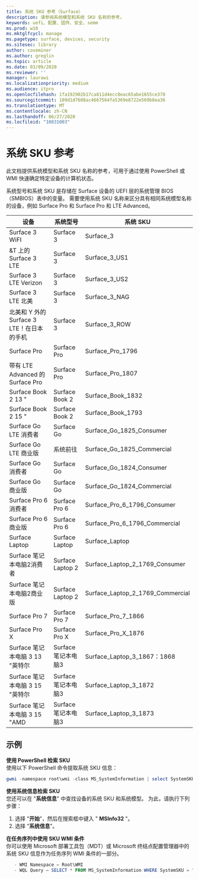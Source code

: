```yaml
---
title: 系统 SKU 参考（Surface）
description: 请参阅系统模型和系统 SKU 名称的参考。
keywords: uefi、配置、固件、安全、semm
ms.prod: w10
ms.mktglfcycl: manage
ms.pagetype: surface, devices, security
ms.sitesec: library
author: coveminer
ms.author: greglin
ms.topic: article
ms.date: 03/09/2020
ms.reviewer: ''
manager: laurawi
ms.localizationpriority: medium
ms.audience: itpro
ms.openlocfilehash: 1fa192902b17ca811d4ecc8eac65abe1655ce370
ms.sourcegitcommit: 109d1d7608ac4667564fa5369e8722e569b8ea36
ms.translationtype: MT
ms.contentlocale: zh-CN
ms.lasthandoff: 06/27/2020
ms.locfileid: "10831003"
---
```

# 系统 SKU 参考

此文档提供系统模型和系统 SKU 名称的参考，可用于通过使用 PowerShell 或 WMI 快速确定特定设备的计算机状态。

系统型号和系统 SKU 是存储在 Surface 设备的 UEFI 层的系统管理 BIOS （SMBIOS）表中的变量。 需要使用系统 SKU 名称来区分具有相同系统模型名称的设备，例如 Surface Pro 和 Surface Pro 和 LTE Advanced。 

| 设备   | 系统型号 | 系统 SKU       |
| ---------- | ----------- | -------------- |
| Surface 3 WiFI                                               | Surface 3        | Surface_3                        |
| &T 上的 Surface 3 LTE                                           | Surface 3        | Surface_3_US1                    |
| Surface 3 LTE Verizon                                        | Surface 3        | Surface_3_US2                    |
| Surface 3 LTE 北美                                  | Surface 3        | Surface_3_NAG                    |
| 北美和 Y 外的 Surface 3 LTE！在日本的手机 | Surface 3        | Surface_3_ROW                    |
| Surface Pro                                                  | Surface Pro      | Surface_Pro_1796                 |
| 带有 LTE Advanced 的 Surface Pro                                 | Surface Pro      | Surface_Pro_1807                 |
| Surface Book 2 13 "                                        | Surface Book 2   | Surface_Book_1832                |
| Surface Book 2 15 "                                        | Surface Book 2   | Surface_Book_1793                |
| Surface Go LTE 消费者  | Surface Go | Surface_Go_1825_Consumer |
| Surface Go LTE 商业版 | 系统前往 | Surface_Go_1825_Commercial |
| Surface Go 消费者                                          | Surface Go       | Surface_Go_1824_Consumer         |
| Surface Go 商业版                                        | Surface Go       | Surface_Go_1824_Commercial       |
| Surface Pro 6 消费者                                       | Surface Pro 6    | Surface_Pro_6_1796_Consumer      |
| Surface Pro 6 商业版                                     | Surface Pro 6    | Surface_Pro_6_1796_Commercial    |
| Surface Laptop                                               | Surface Laptop   | Surface_Laptop                   |
| Surface 笔记本电脑2消费者                                    | Surface Laptop 2 | Surface_Laptop_2_1769_Consumer   |
| Surface 笔记本电脑2商业版                                  | Surface Laptop 2 | Surface_Laptop_2_1769_Commercial |
| Surface Pro 7                 | Surface Pro 7    | Surface_Pro_7_1866         |
| Surface Pro X                 | Surface Pro X    | Surface_Pro_X_1876         |
| Surface 笔记本电脑 3 13 "英特尔 | Surface 笔记本电脑3 | Surface_Laptop_3_1867：1868 |
| Surface 笔记本电脑 3 15 "英特尔 | Surface 笔记本电脑3 | Surface_Laptop_3_1872      |
| Surface 笔记本电脑 3 15 "AMD   | Surface 笔记本电脑3 | Surface_Laptop_3_1873      | 

## 示例 

**使用 PowerShell 检索 SKU**  
使用以下 PowerShell 命令提取系统 SKU 信息：

 ``` powershell  
gwmi -namespace root\wmi -class MS_SystemInformation | select SystemSKU 
```

**使用系统信息检索 SKU**  
您还可以在 "**系统信息**" 中查找设备的系统 SKU 和系统模型。 为此，请执行下列步骤：

1. 选择 "**开始**"，然后在搜索框中键入 " **MSInfo32** "。  
1. 选择 "**系统信息**"。

**在任务序列中使用 SKU WMI 条件**  
你可以使用 Microsoft 部署工具包（MDT）或 Microsoft 终结点配置管理器中的系统 SKU 信息作为任务序列 WMI 条件的一部分。

 ``` powershell  
    - WMI Namespace – Root\WMI
    - WQL Query – SELECT * FROM MS_SystemInformation WHERE SystemSKU = "Surface_Pro_1796"
 ``` 
